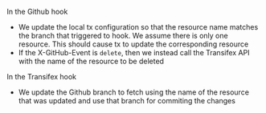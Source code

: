 In the Github hook

- We update the local tx configuration so that the resource name matches the branch that triggered to hook. We assume there is only one resource. This should cause tx to update the corresponding resource
- If the X-GitHub-Event	is `delete`, then we instead call the Transifex API with the name of the resource to be deleted

In the Transifex hook

- We update the Github branch to fetch using the name of the resource that was updated and use that branch for commiting the changes
